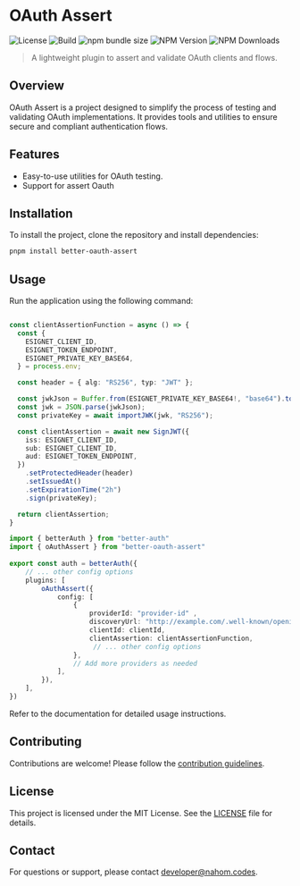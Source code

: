 # OAuth Assert
![License](https://img.shields.io/github/license/nahom-d54/better-oauth-assert?color=yellow)
![Build](https://img.shields.io/github/actions/workflow/status/nahom-d54/better-oauth-assert/ci.yml)
![npm bundle size](https://img.shields.io/bundlephobia/min/better-oauth-assert)
![NPM Version](https://img.shields.io/npm/v/better-oauth-assert?color=red)
![NPM Downloads](https://img.shields.io/npm/dm/better-oauth-assert?color=8A2BE2)



> A lightweight plugin to assert and validate OAuth clients and flows.

## Overview
OAuth Assert is a project designed to simplify the process of testing and validating OAuth implementations. It provides tools and utilities to ensure secure and compliant authentication flows.

## Features
- Easy-to-use utilities for OAuth testing.
- Support for assert Oauth

## Installation
To install the project, clone the repository and install dependencies:

```bash
pnpm install better-oauth-assert
```

## Usage
Run the application using the following command:

```typescript

const clientAssertionFunction = async () => {
  const {
    ESIGNET_CLIENT_ID,
    ESIGNET_TOKEN_ENDPOINT,
    ESIGNET_PRIVATE_KEY_BASE64,
  } = process.env;

  const header = { alg: "RS256", typ: "JWT" };

  const jwkJson = Buffer.from(ESIGNET_PRIVATE_KEY_BASE64!, "base64").toString();
  const jwk = JSON.parse(jwkJson);
  const privateKey = await importJWK(jwk, "RS256");

  const clientAssertion = await new SignJWT({
    iss: ESIGNET_CLIENT_ID,
    sub: ESIGNET_CLIENT_ID,
    aud: ESIGNET_TOKEN_ENDPOINT,
  })
    .setProtectedHeader(header)
    .setIssuedAt()
    .setExpirationTime("2h")
    .sign(privateKey);

  return clientAssertion;
}

import { betterAuth } from "better-auth"
import { oAuthAssert } from "better-oauth-assert"
 
export const auth = betterAuth({
    // ... other config options
    plugins: [
		oAuthAssert({
			config: [
				{
					providerId: "provider-id" ,
					discoveryUrl: "http://example.com/.well-known/openid-configuration",
					clientId: clientId,
					clientAssertion: clientAssertionFunction,
					 // ... other config options
                }, 
                // Add more providers as needed
			],
		}),
	],
})
```

Refer to the documentation for detailed usage instructions.

## Contributing
Contributions are welcome! Please follow the [contribution guidelines](CONTRIBUTING.md).

## License
This project is licensed under the MIT License. See the [LICENSE](LICENSE) file for details.

## Contact
For questions or support, please contact [developer@nahom.codes](mailto:developer@nahom.codes).